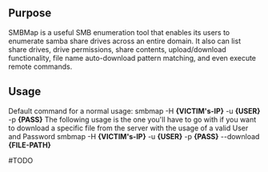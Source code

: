 ## Purpose
SMBMap is a useful SMB enumeration tool that enables its users to enumerate samba share drives across an entire domain. It also can list share drives, drive permissions, share contents, upload/download functionality, file name auto-download pattern matching, and even execute remote commands.

## Usage
Default command for a normal usage:
	smbmap -H __{VICTIM's-IP}__ -u __{USER}__ -p __{PASS}__
The following usage is the one you'll have to go with if you want to download a specific file from the server with the usage of a valid User and Password
	smbmap -H __{VICTIM's-IP}__ -u __{USER}__ -p __{PASS}__ --download __{FILE-PATH}__

#TODO